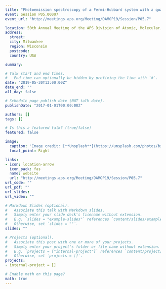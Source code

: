 ```yaml
---
title: "Photoemission spectroscopy of a Fermi-Hubbard system with a quantum gas microscope"
event: Session P05.00007
event_url: "http://meetings.aps.org/Meeting/DAMOP19/Session/P05.7"

location: 50th Annual Meeting of the APS Division of Atomic, Molecular, and Optical Physics
address: 
  street:
  city: Milwaukee
  region: Wisconsin
  postcode:
  country: USA

summary: 

# Talk start and end times.
#   End time can optionally be hidden by prefixing the line with `#`.
date: "2019-05-30T13:00:00Z"
date_end: ""
all_day: false

# Schedule page publish date (NOT talk date).
publishDate: "2017-01-01T00:00:00Z"

authors: []
tags: []

# Is this a featured talk? (true/false)
featured: false

image:
  caption: 'Image credit: [**Unsplash**](https://unsplash.com/photos/bzdhc5b3Bxs)'
  focal_point: Right

links:
- icon: location-arrow
  icon_pack: fas
  name: website
  url: "http://meetings.aps.org/Meeting/DAMOP19/Session/P05.7"
url_code: ""
url_pdf: ""
url_slides:
url_video: ""

# Markdown Slides (optional).
#   Associate this talk with Markdown slides.
#   Simply enter your slide deck's filename without extension.
#   E.g. `slides = "example-slides"` references `content/slides/example-slides.md`.
#   Otherwise, set `slides = ""`.
slides: ""

# Projects (optional).
#   Associate this post with one or more of your projects.
#   Simply enter your project's folder or file name without extension.
#   E.g. `projects = ["internal-project"]` references `content/project/deep-learning/index.md`.
#   Otherwise, set `projects = []`.
projects:
- internal-project = []

# Enable math on this page?
math: true
---
```


